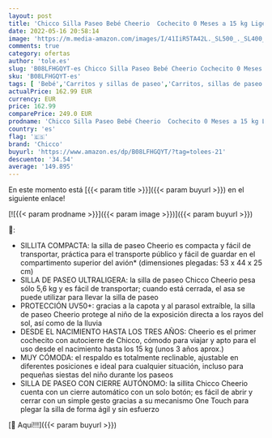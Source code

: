 ```yaml
---
layout: post
title: 'Chicco Silla Paseo Bebé Cheerio  Cochecito 0 Meses a 15 kg Ligero  Compacto  Plegable  Reclinable con Posición para Dormir  Cierre Automático en 1 Movimiento  Capota para Lluvia  Color Azul'
date: 2022-05-16 20:58:14
image: 'https://m.media-amazon.com/images/I/41IiR5TA42L._SL500_._SL400_.jpg'
comments: true
category: ofertas
author: 'tole.es'
slug: 'B08LFHGQYT-es Chicco Silla Paseo Bebé Cheerio Cochecito 0 Meses a 15 kg...'
sku: 'B08LFHGQYT-es'
tags: [ 'Bebé','Carritos y sillas de paseo','Carritos, sillas de paseo y accesorios','Sillas de paseo','bebé','chicco','🇪🇸', ]
actualPrice: 162.99 EUR
currency: EUR
price: 162.99
comparePrice: 249.0 EUR
prodname: 'Chicco Silla Paseo Bebé Cheerio  Cochecito 0 Meses a 15 kg Ligero  Compacto  Plegable  Reclinable con Posición para Dormir  Cierre Automático en 1 Movimiento  Capota para Lluvia  Color Azul'
country: 'es'
flag: '🇪🇸'
brand: 'Chicco'
buyurl: 'https://www.amazon.es/dp/B08LFHGQYT/?tag=tolees-21'
descuento: '34.54'
average: '149.895'
---
```


En este momento está [{{< param title >}}]({{< param buyurl >}}) en el siguiente enlace!

[![{{< param prodname >}}]({{< param image >}})]({{< param buyurl >}})

🔎:

- SILLITA COMPACTA: la silla de paseo Cheerio es compacta y fácil de transportar, práctica para el transporte público y fácil de guardar en el compartimento superior del avión* (dimensiones plegadas: 53 x 44 x 25 cm)
- SILLA DE PASEO ULTRALIGERA: la silla de paseo Chicco Cheerio pesa sólo 5,6 kg y es fácil de transportar; cuando está cerrada, el asa se puede utilizar para llevar la silla de paseo
- PROTECCIÓN UV50+: gracias a la capota y al parasol extraíble, la silla de paseo Cheerio protege al niño de la exposición directa a los rayos del sol, así como de la lluvia
- DESDE EL NACIMIENTO HASTA LOS TRES AÑOS: Cheerio es el primer cochecito con autocierre de Chicco, cómodo para viajar y apto para el uso desde el nacimiento hasta los 15 kg (unos 3 años aprox.)
- MUY CÓMODA: el respaldo es totalmente reclinable, ajustable en diferentes posiciones e ideal para cualquier situación, incluso para pequeñas siestas del niño durante los paseos
- SILLA DE PASEO CON CIERRE AUTÓNOMO: la sillita Chicco Cheerio cuenta con un cierre automático con un solo botón; es fácil de abrir y cerrar con un simple gesto gracias a su mecanismo One Touch para plegar la silla de forma ágil y sin esfuerzo

[🛒 Aquí!!!]({{< param buyurl >}})
